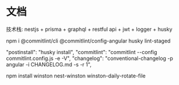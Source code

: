 # 文档

技术栈: nestjs + prisma + graphql + restful api + jwt + logger + husky

npm i @commitlint/cli @commitlint/config-angular husky lint-staged

"postinstall": "husky install",
"commitlint": "commitlint --config commitlint.config.js -e -V",
"changelog": "conventional-changelog -p angular -i CHANGELOG.md -s -r 1",

npm install winston nest-winston winston-daily-rotate-file
